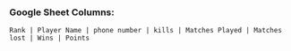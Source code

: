 ### Google Sheet Columns:

```
Rank | Player Name | phone number | kills | Matches Played | Matches lost | Wins | Points
```


